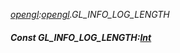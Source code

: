 _[opengl](../../modules/opengl/opengl-module.md):[opengl](../../modules/opengl/opengl-module.md).GL\_INFO\_LOG\_LENGTH_
##### Const GL\_INFO\_LOG\_LENGTH:[Int](../../modules/wonkey/wonkey-types-int.md)
